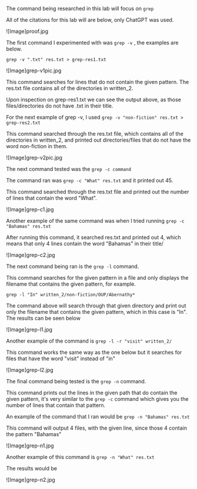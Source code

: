 The command being researched in this lab will focus on ```grep```

All of the citations for this lab will are below, only ChatGPT was used.

![Image]proof.jpg

The first command I experimented with was ```grep -v``` , the examples are below.

```grep -v ".txt" res.txt > grep-res1.txt```

![Image]grep-v1pic.jpg

This command searches for lines that do not contain the given pattern. The res.txt file contains all of the directories in written_2.

Upon inspection on grep-res1.txt we can see the output above, as those files/directories do not have .txt in their title. 

For the next example of grep -v, I used ```grep -v "non-fiction" res.txt > grep-res2.txt```

This command searched through the res.txt file, which contains all of the directories in written_2, and printed out directories/files that do not have the word non-fiction in them.

![Image]grep-v2pic.jpg


The next command tested was the ```grep -c command```

The command ran was ```grep -c "What" res.txt``` and it printed out 45.

This command searched through the res.txt file and printed out the number of lines that contain the word "What".

![Image]grep-c1.jpg

Another example of the same command was when I tried running ```grep -c "Bahamas" res.txt```

After running this command, it searched res.txt and printed out 4, which means that only 4 lines contain the word "Bahamas" in their title/

![Image]grep-c2.jpg

The next command being ran is the ```grep -l``` command.

This command searches for the given pattern in a file and only displays the filename that contains the given pattern, for example.

```grep -l "In" written_2/non-fiction/OUP/Abernathy*```

The command above will search through that given directory and print out only the filename that contains the given pattern, which in this case is "In". The results can be seen below

![Image]grep-l1.jpg

Another example of the command is ```grep -l -r "visit" written_2/```

This command works the same way as the one below but it searches for files that have the word "visit" instead of "in"

![Image]grep-l2.jpg

The final command being tested is the ```grep -n``` command.

This command prints out the lines in the given path that do  contain the given pattern, it's very similar to the ```grep -c``` command which gives you the number of lines that contain that pattern.

An example of the command that I ran would be ```grep -n "Bahamas" res.txt```

This command will output 4 files, with the given line, since those 4 contain the pattern "Bahamas"

![Image]grep-n1.jpg

Another example of this command is ```grep -n "What" res.txt```

The results would be 

![Image]grep-n2.jpg

 
